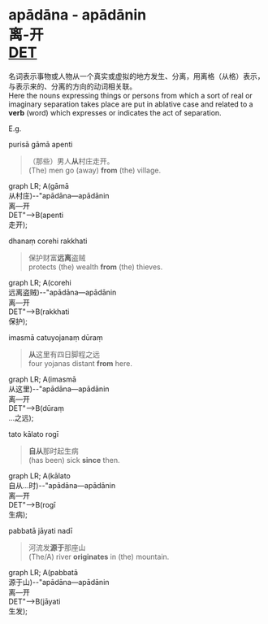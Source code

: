 # apādāna - apādānin<br>离-开<br>[DET](# "Detachment Relation")

名词表示事物或人物从一个真实或虚拟的地方发生、分离，用离格（从格）表示，与表示来的、分离的方向的动词相关联。
<br>Here the nouns expressing things or persons from which a sort of real or imaginary separation takes place are put in ablative case and related to a **verb** (word) which expresses or indicates the act of separation.

E.g. 

purisā gāmā apenti
>（那些）男人**从**村庄走开。
><br>(The) men go (away) **from** (the) village.
<div class="mermaid">
graph LR;
A(gāmā<br>从村庄)--"apādāna—apādānin<br>离—开<br>DET"-->B(apenti<br>走开);
</div>


dhanaṃ corehi rakkhati
>保护财富**远离**盗贼
><br>protects (the) wealth **from** (the) thieves. 

<div class="mermaid">
graph LR;
A(corehi<br>远离盗贼)--"apādāna—apādānin<br>离—开<br>DET"-->B(rakkhati<br>保护);
</div>



imasmā catuyojanaṃ dūraṃ
>**从**这里有四日脚程之远
><br>four yojanas distant **from** here.

<div class="mermaid">
graph LR;
A(imasmā<br>从这里)--"apādāna—apādānin<br>离—开<br>DET"-->B(dūraṃ<br>...之远);
</div>


tato kālato rogī
>**自从**那时起生病
><br>(has been) sick **since** then.
<div class="mermaid">
graph LR;
A(kālato<br>自从...时)--"apādāna—apādānin<br>离—开<br>DET"-->B(rogī<br>生病);
</div>


pabbatā jāyati nadī
>河流发**源于**那座山
><br>(The/A) river **originates** in (the) mountain.
<div class="mermaid">
graph LR;
A(pabbatā<br>源于山)--"apādāna—apādānin<br>离—开<br>DET"-->B(jāyati<br>生发);
</div>

